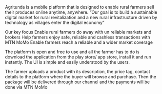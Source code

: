 
Agritunda is a mobile platform that is designed to enable rural farmers sell their produces online anytime, anywhere.
“Our goal is to build a sustainable digital market for  rural revitalization and a new rural infrastructure driven by technology as villages enter the digital economy”

Our key focus
Enable rural farmers do away with un reliable markets and brokers
Help farmers enjoy safe, reliable and cashless transactions with MTN MoMo
Enable farmers reach a reliable and a wider market coverage

The platform is open and free to use and all the farmer has to do is download the application from the play store/ app store, 
install it and run instantly. The UI is simple and easily understood by the users.

The farmer uploads a product with its description, the price tag, contact details to the platform where the buyer will browse and purchase. Then the package will be delivered through our channel and the payments will be done via MTN MoMo
